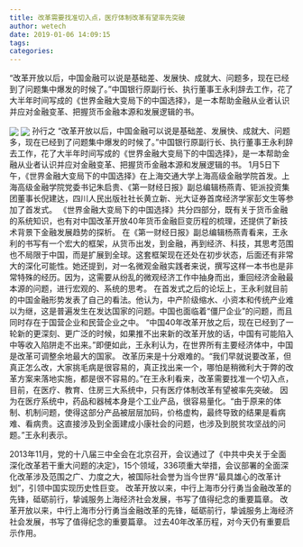 ```yaml
---
title: 改革需要找准切入点，医疗体制改革有望率先突破
author: wetech
date: 2019-01-06 14:09:15
tags: 
categories: 
---
```

“改革开放以后，中国金融可以说是基础差、发展快、成就大、问题多，现在已经到了问题集中爆发的时候了。”中国银行原副行长、执行董事王永利辞去工作，花了大半年时间写成的《世界金融大变局下的中国选择》，是一本帮助金融从业者认识并应对金融变革、把握货币金融本源和发展逻辑的书。
<!-- more -->
<img align="center" border="0" src="https://imgcdn.yicai.com/uppics/images/2019/01/c474d920503a83130b200441cd28915c.jpg" />
<img align="center" border="0" src="https://imgcdn.yicai.com/uppics/images/2019/01/d7a603f5cac68e7effaf399d6a895e6d.jpg" />
孙行之
“改革开放以后，中国金融可以说是基础差、发展快、成就大、问题多，现在已经到了问题集中爆发的时候了。”中国银行原副行长、执行董事王永利辞去工作，花了大半年时间写成的《世界金融大变局下的中国选择》，是一本帮助金融从业者认识并应对金融变革、把握货币金融本源和发展逻辑的书。
1月5日下午，《世界金融大变局下的中国选择》在上海交通大学上海高级金融学院首发。上海高级金融学院党委书记朱启贵、《第一财经日报》副总编辑杨燕青、钜派投资集团董事长倪建达，四川人民出版社社长黄立新、光大证券首席经济学家彭文生等参加了首发式。
《世界金融大变局下的中国选择》共分四部分，既有关于货币金融的系统知识，也有对中国改革开放40年货币金融巨变历程的梳理，还提供了新技术背景下金融发展趋势的探析。
在《第一财经日报》副总编辑杨燕青看来，王永利的书写有一个宏大的框架，从货币出发，到金融，再到经济、科技，其思考范围也不局限于中国，而是扩展到全球。这套框架现在还处在初步状态，后面还有非常大的深化可能性。她还提到，对一名微观金融实践者来说，撰写这样一本书也是非常特殊的经历。因为，这需要从纷乱的微观经济工作中抽身而出，重回经济金融最本源的问题，进行宏观的、系统的思考。
在首发式之后的论坛上，王永利就目前的中国金融形势发表了自己的看法。他认为，中产阶级缩水、小资本和传统产业难以为继，这是普遍发生在发达国家的问题。中国也面临着“僵尸企业”的问题，而且同时存在于国营企业和民营企业之中。
“中国40年改革开放之后，现在已经到了一轮新的更深刻、更广泛的时候，如果推不出来新的改革开放的话，中国有可能陷入中等收入陷阱走不出来。”即便如此，王永利认为，在世界所有主要经济体中，中国是改革可调整余地最大的国家。
改革历来是十分艰难的。“我们早就说要改革，但真正怎么改，大家挑毛病是很容易的，真正找出来一个，哪怕是稍微利大于弊的改革方案来落地实施，都是很不容易的。”在王永利看来，改革需要找准一个切入点，目前，在医疗、教育、住房三大系统中，只有医疗体制改革有望被率先突破。
因为在医疗系统中，药品和器械本身是个工业产品，很容易量化。“由于原来的体制、机制问题，使得这部分产品被层层加码，价格虚构，最终导致的结果是看病难、看病贵。这直接涉及到全面建成小康社会的问题，也涉及到脱贫攻坚战的问题。”王永利表示。
 
 
2013年11月，党的十八届三中全会在北京召开，会议通过了《中共中央关于全面深化改革若干重大问题的决定》，15个领域，336项重大举措，会议部署的全面深化改革涉及范围之广、力度之大，被国际社会誉为当今世界“最具雄心的改革计划”，引领中国实现历史性巨变。
改革开放以来，中行上海市分行勇当金融改革的先锋，砥砺前行，挚诚服务上海经济社会发展，书写了值得纪念的重要篇章。
改革开放以来，中行上海市分行勇当金融改革的先锋，砥砺前行，挚诚服务上海经济社会发展，书写了值得纪念的重要篇章。
过去40年改革历程，对今天仍有重要启示作用。
